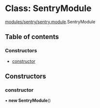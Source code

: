 # Class: SentryModule

[modules/sentry/sentry.module](../modules/modules_sentry_sentry_module.md).SentryModule

## Table of contents

### Constructors

- [constructor](modules_sentry_sentry_module.SentryModule.md#constructor)

## Constructors

### constructor

• **new SentryModule**()

